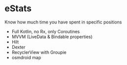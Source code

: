 # eStats
Know how much time you have spent in specific positions

- Full Kotlin, no Rx, only Coroutines
- MVVM (LiveData & Bindable properties)
- Hilt
- Dexter
- RecyclerView with Groupie
- osmdroid map
